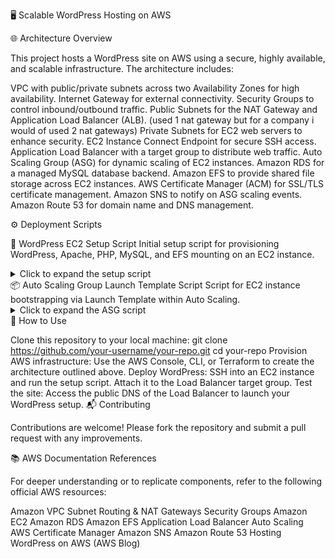 🖥️ Scalable WordPress Hosting on AWS

🌐 Architecture Overview

This project hosts a WordPress site on AWS using a secure, highly available, and scalable infrastructure. The architecture includes:

VPC with public/private subnets across two Availability Zones for high availability.
Internet Gateway for external connectivity.
Security Groups to control inbound/outbound traffic.
Public Subnets for the NAT Gateway and Application Load Balancer (ALB). (used 1 nat gateway but for a company i would of used 2 nat gateways)
Private Subnets for EC2 web servers to enhance security.
EC2 Instance Connect Endpoint for secure SSH access.
Application Load Balancer with a target group to distribute web traffic.
Auto Scaling Group (ASG) for dynamic scaling of EC2 instances.
Amazon RDS for a managed MySQL database backend.
Amazon EFS to provide shared file storage across EC2 instances.
AWS Certificate Manager (ACM) for SSL/TLS certificate management.
Amazon SNS to notify on ASG scaling events.
Amazon Route 53 for domain name and DNS management.

⚙️ Deployment Scripts

📝 WordPress EC2 Setup Script
Initial setup script for provisioning WordPress, Apache, PHP, MySQL, and EFS mounting on an EC2 instance.

<details> <summary>Click to expand the setup script</summary>
# Become root user
sudo su

# Update system packages
sudo yum update -y

# Create web root directory
sudo mkdir -p /var/www/html

# Mount EFS
EFS_DNS_NAME=fs-064e9505819af10a4.efs.us-east-1.amazonaws.com
sudo mount -t nfs4 -o nfsvers=4.1,rsize=1048576,wsize=1048576,hard,timeo=600,retrans=2,noresvport "$EFS_DNS_NAME":/ /var/www/html

# Install Apache and start it
sudo yum install -y httpd
sudo systemctl enable httpd 
sudo systemctl start httpd

# Install PHP 8 and extensions
sudo dnf install -y php php-cli php-curl php-mysqlnd php-gd php-json php-xml php-zip php-mbstring php-intl php-fpm

# Install MySQL
sudo wget https://dev.mysql.com/get/mysql80-community-release-el9-1.noarch.rpm 
sudo dnf install -y mysql80-community-release-el9-1.noarch.rpm 
sudo rpm --import https://repo.mysql.com/RPM-GPG-KEY-mysql-2023
sudo dnf install -y mysql-community-server 
sudo systemctl start mysqld
sudo systemctl enable mysqld

# Set directory permissions
sudo usermod -a -G apache ec2-user
sudo chown -R ec2-user:apache /var/www
sudo chmod 2775 /var/www && find /var/www -type d -exec sudo chmod 2775 {} \;
sudo find /var/www -type f -exec sudo chmod 0664 {} \;
sudo chown apache:apache -R /var/www/html

# Install WordPress
wget https://wordpress.org/latest.tar.gz
tar -xzf latest.tar.gz
sudo cp -r wordpress/* /var/www/html/
sudo cp /var/www/html/wp-config-sample.php /var/www/html/wp-config.php

# Restart Apache
sudo service httpd restart
</details>
📦 Auto Scaling Group Launch Template Script
Script for EC2 instance bootstrapping via Launch Template within Auto Scaling.

<details> <summary>Click to expand the ASG script</summary>
#!/bin/bash
# Update and install Apache
sudo yum update -y
sudo yum install -y httpd
sudo systemctl enable httpd 
sudo systemctl start httpd

# Install PHP 8 and required extensions
sudo dnf install -y php php-cli php-curl php-mysqlnd php-gd php-json php-xml php-zip php-mbstring php-intl php-fpm

# Install MySQL
sudo wget https://dev.mysql.com/get/mysql80-community-release-el9-1.noarch.rpm 
sudo dnf install -y mysql80-community-release-el9-1.noarch.rpm 
sudo rpm --import https://repo.mysql.com/RPM-GPG-KEY-mysql-2023
sudo dnf install -y mysql-community-server 
sudo systemctl start mysqld
sudo systemctl enable mysqld

# Mount EFS
EFS_DNS_NAME=fs-02d3268559aa2a318.efs.us-east-1.amazonaws.com
echo "$EFS_DNS_NAME:/ /var/www/html nfs4 nfsvers=4.1,rsize=1048576,wsize=1048576,hard,timeo=600,retrans=2 0 0" >> /etc/fstab
mount -a

# Set directory permissions
sudo chown apache:apache -R /var/www/html

# Restart Apache
sudo service httpd restart
</details>
🚀 How to Use

Clone this repository to your local machine:
git clone https://github.com/your-username/your-repo.git
cd your-repo
Provision AWS infrastructure:
Use the AWS Console, CLI, or Terraform to create the architecture outlined above.
Deploy WordPress:
SSH into an EC2 instance and run the setup script.
Attach it to the Load Balancer target group.
Test the site:
Access the public DNS of the Load Balancer to launch your WordPress setup.
📬 Contributing

Contributions are welcome! Please fork the repository and submit a pull request with any improvements.

📚 AWS Documentation References

For deeper understanding or to replicate components, refer to the following official AWS resources:

Amazon VPC
Subnet Routing & NAT Gateways
Security Groups
Amazon EC2
Amazon RDS
Amazon EFS
Application Load Balancer
Auto Scaling
AWS Certificate Manager
Amazon SNS
Amazon Route 53
Hosting WordPress on AWS (AWS Blog) 

